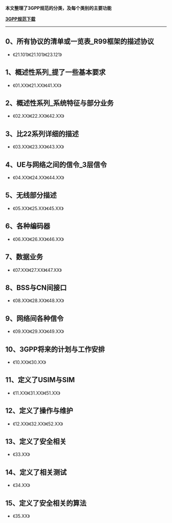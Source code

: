 **本文整理了3GPP规范的分类，及每个类别的主要功能**

**[3GPP规范下载](http://www.3gpp.org/specifications/79-specification-numbering)**

<!-- more -->

*****

## 0、所有协议的清单或一览表_R99框架的描述协议
* 《21.101》《21.101》《23.121》

## 1、概述性系列_提了一些基本要求
* 《01.XX》《21.XX》《41.XX》

## 2、概述性系列_系统特征与部分业务
* 《02.XX》《22.XX》《42.XX》

## 3、比22系列详细的描述
* 《03.XX》《23.XX》《43.XX》

## 4、UE与网络之间的信令_3层信令
* 《04.XX》《24.XX》《44.XX》

## 5、无线部分描述
* 《05.XX》《25.XX》《45.XX》

## 6、各种编码器
* 《06.XX》《26.XX》《46.XX》

## 7、数据业务
* 《07.XX》《27.XX》《47.XX》

## 8、BSS与CN间接口
* 《08.XX》《28.XX》《48.XX》

## 9、网络间各种信令
* 《09.XX》《29.XX》《49.XX》

## 10、3GPP将来的计划与工作安排
* 《10.XX》《30.XX》

## 11、定义了USIM与SIM
* 《11.XX》《31.XX》《51.XX》

## 12、定义了操作与维护
* 《12.XX》《32.XX》《52.XX》

## 13、定义了安全相关
* 《33.XX》

## 14、定义了相关测试
* 《34.XX》

## 15、定义了安全相关的算法
* 《35.XX》
